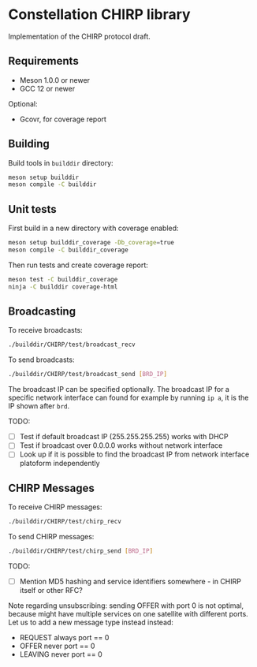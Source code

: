# Constellation CHIRP library

Implementation of the CHIRP protocol draft.

## Requirements

- Meson 1.0.0 or newer
- GCC 12 or newer

Optional:
- Gcovr, for coverage report

## Building

Build tools in `builddir` directory:
```sh
meson setup builddir
meson compile -C builddir
```

## Unit tests

First build in a new directory with coverage enabled:
```sh
meson setup builddir_coverage -Db_coverage=true
meson compile -C builddir_coverage
```

Then run tests and create coverage report:
```sh
meson test -C builddir_coverage
ninja -C builddir coverage-html
```

## Broadcasting

To receive broadcasts:
```sh
./builddir/CHIRP/test/broadcast_recv
```

To send broadcasts:
```sh
./builddir/CHIRP/test/broadcast_send [BRD_IP]
```

The broadcast IP can be specified optionally. The broadcast IP for a specific network interface can found for example by running `ip a`, it is the IP shown after `brd`.

TODO:
- [ ] Test if default broadcast IP (255.255.255.255) works with DHCP
- [ ] Test if broadcast over 0.0.0.0 works without network interface
- [ ] Look up if it is possible to find the broadcast IP from network interface platoform independently

## CHIRP Messages

To receive CHIRP messages:
```sh
./builddir/CHIRP/test/chirp_recv
```

To send CHIRP messages:
```sh
./builddir/CHIRP/test/chirp_send [BRD_IP]
```

TODO:
- [ ] Mention MD5 hashing and service identifiers somewhere - in CHIRP itself or other RFC?

Note regarding unsubscribing: sending OFFER with port 0 is not optimal, because might have multiple services on one satellite with different ports. Let us to add a new message type instead instead:
- REQUEST always port == 0
- OFFER   never  port == 0
- LEAVING never  port == 0
